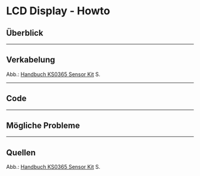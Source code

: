 # LCD Display - Howto

## Überblick

<!--- kurze Einführung -->

---

## Verkabelung 

<!--- Bild und Quellenangabe der Verkablung -->

Abb.: [Handbuch KS0365 Sensor Kit](../../material/keystudio/KS0361(KS0365)%20Microbit%20V2.0%20Sensor%20Learning%20Kit.pdf) S. 

---

## Code

<!--- code Beispiel: kann später von Github copy & pasted werden  -->

---

## Mögliche Probleme

<!--- Wenn Probleme bekannt sind bitte hier aufführen -->

---

## Quellen 

<!--- Bitte alle Quellen angeben -->

Abb.: [Handbuch KS0365 Sensor Kit](../../material/keystudio/KS0361(KS0365)%20Microbit%20V2.0%20Sensor%20Learning%20Kit.pdf) S. 